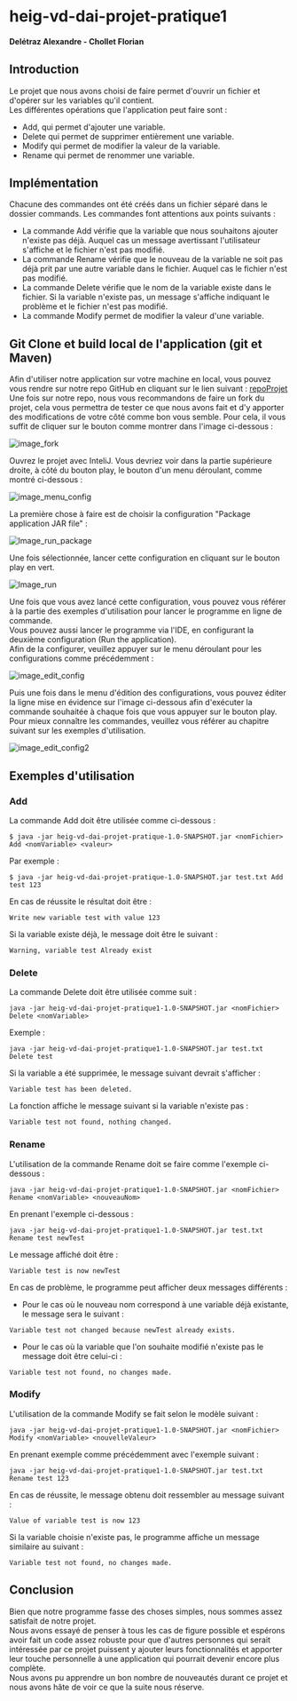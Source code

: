 # heig-vd-dai-projet-pratique1
#### Delétraz Alexandre - Chollet Florian

## Introduction
Le projet que nous avons choisi de faire permet d'ouvrir un fichier et d'opérer sur les variables qu'il contient.  
Les différentes opérations que l'application peut faire sont :
- Add, qui permet d'ajouter une variable.
- Delete qui permet de supprimer entièrement une variable.
- Modify qui permet de modifier la valeur de la variable.
- Rename qui permet de renommer une variable.

## Implémentation
Chacune des commandes ont été créés dans un fichier séparé dans le dossier commands.
Les commandes font attentions aux points suivants :
- La commande Add vérifie que la variable que nous souhaitons ajouter n'existe pas déjà. Auquel cas un message
  avertissant l'utilisateur s'affiche et le fichier n'est pas modifié.
- La commande Rename vérifie que le nouveau de la variable ne soit pas déjà prit par une autre variable dans le fichier.
  Auquel cas le fichier n'est pas modifié.
- La commande Delete vérifie que le nom de la variable existe dans le fichier. Si la variable n'existe pas, un message
  s'affiche indiquant le problème et le fichier n'est pas modifié.
- La commande Modify permet de modifier la valeur d'une variable.  

## Git Clone et build local de l'application (git et Maven)

Afin d'utiliser notre application sur votre machine en local, vous pouvez vous rendre sur notre repo GitHub en cliquant 
sur le lien suivant : [repoProjet](https://github.com/luma2010/heig-vd-dai-projet-pratique1)  
Une fois sur notre repo, nous vous recommandons de faire un fork du projet, cela vous permettra de tester ce que nous 
avons fait et d'y apporter des modifications de votre côté comme bon vous semble. Pour cela, il vous suffit de cliquer 
sur le bouton comme montrer dans l'image ci-dessous :  

 ![image_fork](./Image_fork.png)

Ouvrez le projet avec InteliJ. Vous devriez voir dans la partie supérieure droite, à côté du bouton play, le bouton
d'un menu déroulant, comme montré ci-dessous :  

![image_menu_config](./Image_ouvrir_menu_config.png)

La première chose à faire est de choisir la configuration "Package application JAR file" :

![Image_run_package](./Image_run_package.png)

Une fois sélectionnée, lancer cette configuration en cliquant sur le bouton play en vert.

![Image_run](./Image_run.png)

Une fois que vous avez lancé cette configuration, vous pouvez vous référer à la partie des exemples d'utilisation pour
lancer le programme en ligne de commande.  
Vous pouvez aussi lancer le programme via l'IDE, en configurant la deuxième configuration (Run the application).  
Afin de la configurer, veuillez appuyer sur le menu déroulant pour les configurations comme précédemment :

![image_edit_config](./Image_edit_config_1.png)

Puis une fois dans le menu d'édition des configurations, vous pouvez éditer la ligne mise en évidence sur l'image
ci-dessous afin d'exécuter la commande souhaitée à chaque fois que vous appuyer sur le bouton play. Pour mieux connaître 
les commandes, veuillez vous référer au chapitre suivant sur les exemples d'utilisation.

![image_edit_config2](./Image_edit_config_2.png)


## Exemples d'utilisation
### Add
La commande Add doit être utilisée comme ci-dessous :

```text
$ java -jar heig-vd-dai-projet-pratique-1.0-SNAPSHOT.jar <nomFichier> Add <nomVariable> <valeur>
```

Par exemple :
```text
$ java -jar heig-vd-dai-projet-pratique-1.0-SNAPSHOT.jar test.txt Add test 123
```
En cas de réussite le résultat doit être :

```text
Write new variable test with value 123
```

Si la variable existe déjà, le message doit être le suivant :

```text
Warning, variable test Already exist
```

### Delete
La commande Delete doit être utilisée comme suit :

```text
java -jar heig-vd-dai-projet-pratique1-1.0-SNAPSHOT.jar <nomFichier> Delete <nomVariable>
```

Exemple :
```text
java -jar heig-vd-dai-projet-pratique1-1.0-SNAPSHOT.jar test.txt Delete test
```
Si la variable a été supprimée, le message suivant devrait s'afficher :
```text
Variable test has been deleted.
```

La fonction affiche le message suivant si la variable n'existe pas :
```text
Variable test not found, nothing changed.
```

### Rename

L'utilisation de la commande Rename doit se faire comme l'exemple ci-dessous :

```text
java -jar heig-vd-dai-projet-pratique1-1.0-SNAPSHOT.jar <nomFichier> Rename <nomVariable> <nouveauNom>
```

En prenant l'exemple ci-dessous : 
```text
java -jar heig-vd-dai-projet-pratique1-1.0-SNAPSHOT.jar test.txt Rename test newTest
```

Le message affiché doit être :

```text
Variable test is now newTest
```

En cas de problème, le programme peut afficher deux messages différents :
- Pour le cas où le nouveau nom correspond à une variable déjà existante, le message sera le suivant :

```text
Variable test not changed because newTest already exists.
```
- Pour le cas où la variable que l'on souhaite modifié n'existe pas le message doit être celui-ci :

```text
Variable test not found, no changes made.
```

### Modify

L'utilisation de la commande Modify se fait selon le modèle suivant :

```text
java -jar heig-vd-dai-projet-pratique1-1.0-SNAPSHOT.jar <nomFichier> Modify <nomVariable> <nouvelleValeur>
```

En prenant exemple comme précédemment avec l'exemple suivant :

```text
java -jar heig-vd-dai-projet-pratique1-1.0-SNAPSHOT.jar test.txt Rename test 123
```

En cas de réussite, le message obtenu doit ressembler au message suivant :

```text
Value of variable test is now 123
```

Si la variable choisie n'existe pas, le programme affiche un message similaire au suivant :

```text
Variable test not found, no changes made.
```

## Conclusion
Bien que notre programme fasse des choses simples, nous sommes assez satisfait de notre projet.  
Nous avons essayé de penser à tous les cas de figure possible et espérons avoir fait un code assez robuste pour que
d'autres personnes qui serait intéressée par ce projet puissent y ajouter leurs fonctionnalités et apporter leur touche 
personnelle à une application qui pourrait devenir encore plus complète.  
Nous avons pu apprendre un bon nombre de nouveautés durant ce projet et nous avons hâte de voir ce que la suite nous
réserve.







